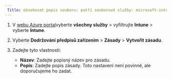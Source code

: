 ```yaml
---
 Title: obsahovat popis souboru: patří souborové služby: microsoft-intune Autor: MandiOhlinger ms.service: microsoft-intune ms.topic: include ms.date: 04/02/2019 ms.author: mandia ms.custom: zahrnout soubor ms.collection: M365-identity-device-management
---
```


1. V [webu Azure portal](https://portal.azure.com)vyberte **všechny služby** > vyfiltrujte **Intune** > vyberte **Intune**.
2. Vyberte **Dodržování předpisů zařízením** > **Zásady** > **Vytvořit zásadu**.
3. Zadejte tyto vlastnosti:

    - **Název**: Zadejte popisný název pro zásadu.
    - **Popis**: Zadejte popis zásady. Toto nastavení není povinné, ale doporučujeme ho zadat.
